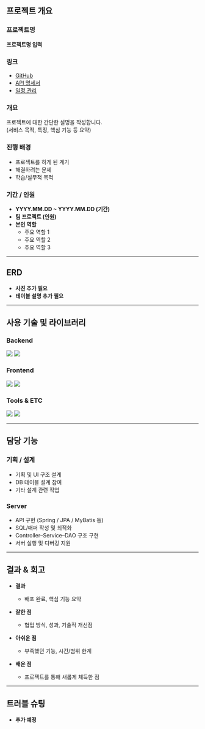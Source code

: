 ## 프로젝트 개요

### 프로젝트명  
**프로젝트명 입력**

### 링크  
- [GitHub](#)  
- [API 명세서](#)  
- [일정 관리](#)  

### 개요  
프로젝트에 대한 간단한 설명을 작성합니다.  
(서비스 목적, 특징, 핵심 기능 등 요약)  

### 진행 배경  
- 프로젝트를 하게 된 계기  
- 해결하려는 문제  
- 학습/실무적 목적  

### 기간 / 인원  
- **YYYY.MM.DD ~ YYYY.MM.DD (기간)**  
- **팀 프로젝트 (인원)**  
- **본인 역할**  
  - 주요 역할 1  
  - 주요 역할 2  
  - 주요 역할 3
 
--- 
## ERD

- **사진 추가 필요**  
- **테이블 설명 추가 필요**  

--- 

## 사용 기술 및 라이브러리

### Backend  
<p>
  <img src="https://img.shields.io/badge/Java-007396?style=flat&logo=openjdk&logoColor=white"/>
  <img src="https://img.shields.io/badge/Spring-6DB33F?style=flat&logo=spring&logoColor=white"/>
  <!-- 필요 기술 추가 -->
</p>

### Frontend  
<p>
  <img src="https://img.shields.io/badge/HTML5-E34F26?style=flat&logo=html5&logoColor=white"/>
  <img src="https://img.shields.io/badge/CSS3-1572B6?style=flat&logo=css3&logoColor=white"/>
  <!-- 필요 기술 추가 -->
</p>

### Tools & ETC  
<p>
  <img src="https://img.shields.io/badge/IntelliJ%20IDEA-000000?style=flat&logo=intellijidea&logoColor=white"/>
  <img src="https://img.shields.io/badge/GitHub-181717?style=flat&logo=github&logoColor=white"/>
  <!-- 필요 도구 추가 -->
</p>

---
## 담당 기능

### 기획 / 설계
- 기획 및 UI 구조 설계  
- DB 테이블 설계 참여  
- 기타 설계 관련 작업  

### Server
- API 구현 (Spring / JPA / MyBatis 등)  
- SQL/매퍼 작성 및 최적화  
- Controller–Service–DAO 구조 구현  
- 서버 실행 및 디버깅 지원  

---
## 결과 & 회고

- **결과**
  - 배포 완료, 핵심 기능 요약  

- **잘한 점**
  - 협업 방식, 성과, 기술적 개선점  

- **아쉬운 점**
  - 부족했던 기능, 시간/범위 한계  

- **배운 점**
  - 프로젝트를 통해 새롭게 체득한 점  

---
## 트러블 슈팅
- **추가 예정**  
